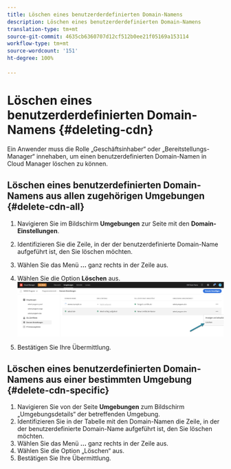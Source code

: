 ```yaml
---
title: Löschen eines benutzerderdefinierten Domain-Namens
description: Löschen eines benutzerderdefinierten Domain-Namens
translation-type: tm+mt
source-git-commit: 4635cb6360707d12cf512b0ee21f05169a153114
workflow-type: tm+mt
source-wordcount: '151'
ht-degree: 100%

---
```



# Löschen eines benutzerderdefinierten Domain-Namens {#deleting-cdn}

Ein Anwender muss die Rolle „Geschäftsinhaber“ oder „Bereitstellungs-Manager“ innehaben, um einen benutzerdefinierten Domain-Namen in Cloud Manager löschen zu können.

## Löschen eines benutzerdefinierten Domain-Namens aus allen zugehörigen Umgebungen {#delete-cdn-all}

1. Navigieren Sie im Bildschirm **Umgebungen** zur Seite mit den **Domain-Einstellungen**.

1. Identifizieren Sie die Zeile, in der der benutzerdefinierte Domain-Name aufgeführt ist, den Sie löschen möchten.

1. Wählen Sie das Menü **...** ganz rechts in der Zeile aus.

1. Wählen Sie die Option **Löschen** aus.
   ![](/help/implementing/cloud-manager/assets/cdn/cdn-delete.png)

1. Bestätigen Sie Ihre Übermittlung.


## Löschen eines benutzerdefinierten Domain-Namens aus einer bestimmten Umgebung {#delete-cdn-specific}

1. Navigieren Sie von der Seite **Umgebungen** zum Bildschirm „Umgebungsdetails“ der betreffenden Umgebung.
1. Identifizieren Sie in der Tabelle mit den Domain-Namen die Zeile, in der der benutzerdefinierte Domain-Name aufgeführt ist, den Sie löschen möchten.
1. Wählen Sie das Menü **...** ganz rechts in der Zeile aus.
1. Wählen Sie die Option „Löschen“ aus.
1. Bestätigen Sie Ihre Übermittlung.
